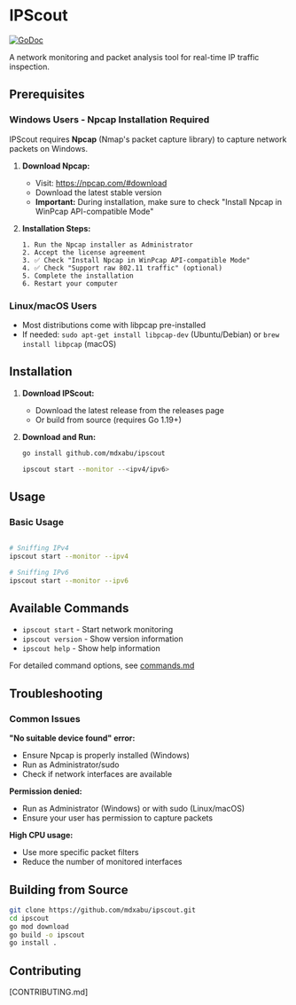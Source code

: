 # IPScout
[![GoDoc](https://godoc.org/github.com/mxabu/ipscout?status.svg)](https://godoc.org/github.com/mdxabu/ipscout)


A network monitoring and packet analysis tool for real-time IP traffic inspection.


## Prerequisites

### Windows Users - Npcap Installation Required

IPScout requires **Npcap** (Nmap's packet capture library) to capture network packets on Windows.

1. **Download Npcap:**
   - Visit: https://npcap.com/#download
   - Download the latest stable version
   - **Important:** During installation, make sure to check "Install Npcap in WinPcap API-compatible Mode"

2. **Installation Steps:**
   ```
   1. Run the Npcap installer as Administrator
   2. Accept the license agreement
   3. ✅ Check "Install Npcap in WinPcap API-compatible Mode"
   4. ✅ Check "Support raw 802.11 traffic" (optional)
   5. Complete the installation
   6. Restart your computer
   ```

### Linux/macOS Users
- Most distributions come with libpcap pre-installed
- If needed: `sudo apt-get install libpcap-dev` (Ubuntu/Debian) or `brew install libpcap` (macOS)

## Installation

1. **Download IPScout:**
   - Download the latest release from the releases page
   - Or build from source (requires Go 1.19+)

2. **Download and Run:**
   ```bash
   go install github.com/mdxabu/ipscout
   
   ipscout start --monitor --<ipv4/ipv6>
   ```





## Usage

### Basic Usage

```bash

# Sniffing IPv4
ipscout start --monitor --ipv4

# Sniffing IPv6 
ipscout start --monitor --ipv6
```



## Available Commands

- `ipscout start` - Start network monitoring
- `ipscout version` - Show version information
- `ipscout help` - Show help information

For detailed command options, see [commands.md](docs/commands.md)

## Troubleshooting

### Common Issues

**"No suitable device found" error:**
- Ensure Npcap is properly installed (Windows)
- Run as Administrator/sudo
- Check if network interfaces are available

**Permission denied:**
- Run as Administrator (Windows) or with sudo (Linux/macOS)
- Ensure your user has permission to capture packets

**High CPU usage:**
- Use more specific packet filters
- Reduce the number of monitored interfaces



## Building from Source

```bash
git clone https://github.com/mdxabu/ipscout.git
cd ipscout
go mod download
go build -o ipscout
go install .
```


## Contributing

[CONTRIBUTING.md]
